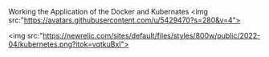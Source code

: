 Working the Application of the Docker and Kubernates
<img src:"https://avatars.githubusercontent.com/u/5429470?s=280&v=4"> <br>

<img src:"https://newrelic.com/sites/default/files/styles/800w/public/2022-04/kubernetes.png?itok=vqtkuBxI">
